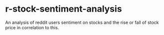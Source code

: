 # r-stock-sentiment-analysis
An analysis of reddit users sentiment on stocks and the rise or fall of stock price in correlation to this.
